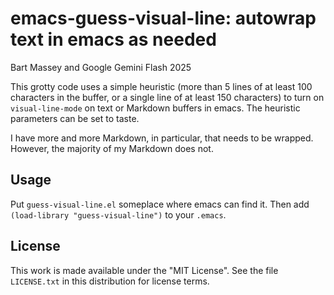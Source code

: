 # emacs-guess-visual-line: autowrap text in emacs as needed
Bart Massey and Google Gemini Flash 2025

This grotty code uses a simple heuristic (more than 5 lines
of at least 100 characters in the buffer, or a single line
of at least 150 characters) to turn on `visual-line-mode` on
text or Markdown buffers in emacs. The heuristic parameters
can be set to taste.

I have more and more Markdown, in particular, that needs to
be wrapped. However, the majority of my Markdown does not.

## Usage

Put `guess-visual-line.el` someplace where emacs can find
it. Then add `(load-library "guess-visual-line")` to your
`.emacs`.

## License

This work is made available under the "MIT License". See the
file `LICENSE.txt` in this distribution for license terms.
